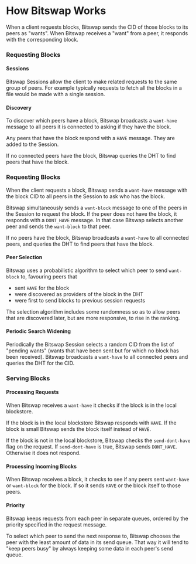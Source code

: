 How Bitswap Works
=================

When a client requests blocks, Bitswap sends the CID of those blocks to its peers as "wants". When Bitswap receives a "want" from a peer, it responds with the corresponding block.

### Requesting Blocks

#### Sessions

Bitswap Sessions allow the client to make related requests to the same group of peers. For example typically requests to fetch all the blocks in a file would be made with a single session.

#### Discovery

To discover which peers have a block, Bitswap broadcasts a `want-have` message to all peers it is connected to asking if they have the block.

Any peers that have the block respond with a `HAVE` message. They are added to the Session.

If no connected peers have the block, Bitswap queries the DHT to find peers that have the block.

### Requesting Blocks

When the client requests a block, Bitswap sends a `want-have` message with the block CID to all peers in the Session to ask who has the block.

Bitswap simultaneously sends a `want-block` message to one of the peers in the Session to request the block. If the peer does not have the block, it responds with a `DONT_HAVE` message. In that case Bitswap selects another peer and sends the `want-block` to that peer.

If no peers have the block, Bitswap broadcasts a `want-have` to all connected peers, and queries the DHT to find peers that have the block.

#### Peer Selection

Bitswap uses a probabilistic algorithm to select which peer to send `want-block` to, favouring peers that
- sent `HAVE` for the block
- were discovered as providers of the block in the DHT
- were first to send blocks to previous session requests

The selection algorithm includes some randomness so as to allow peers that are discovered later, but are more responsive, to rise in the ranking.

#### Periodic Search Widening

Periodically the Bitswap Session selects a random CID from the list of "pending wants" (wants that have been sent but for which no block has been received). Bitswap broadcasts a `want-have` to all connected peers and queries the DHT for the CID.

### Serving Blocks

#### Processing Requests

When Bitswap receives a `want-have` it checks if the block is in the local blockstore.

If the block is in the local blockstore Bitswap responds with `HAVE`. If the block is small Bitswap sends the block itself instead of `HAVE`.

If the block is not in the local blockstore, Bitswap checks the `send-dont-have` flag on the request. If `send-dont-have` is true, Bitswap sends `DONT_HAVE`. Otherwise it does not respond.

#### Processing Incoming Blocks

When Bitswap receives a block, it checks to see if any peers sent `want-have` or `want-block` for the block. If so it sends `HAVE` or the block itself to those peers.

#### Priority

Bitswap keeps requests from each peer in separate queues, ordered by the priority specified in the request message.

To select which peer to send the next response to, Bitswap chooses the peer with the least amount of data in its send queue. That way it will tend to "keep peers busy" by always keeping some data in each peer's send queue.

